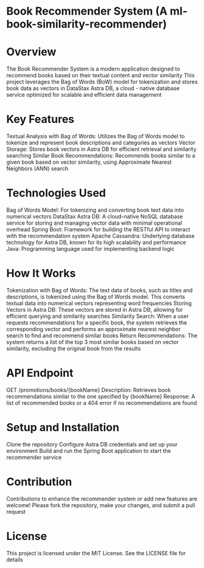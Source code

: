 # Book Recommender System (A ml-book-similarity-recommender)

# Overview

  The Book Recommender System is a modern application designed to recommend books based on their textual content and vector similarity
  This project leverages the Bag of Words (BoW) model for tokenization and stores book data as vectors in DataStax Astra DB, a cloud - native database service optimized for scalable and efficient data management

# Key Features

  Textual Analysis with Bag of Words: Utilizes the Bag of Words model to tokenize and represent book descriptions and categories as vectors
  Vector Storage: Stores book vectors in Astra DB for efficient retrieval and similarity searching
  Similar Book Recommendations: Recommends books similar to a given book based on vector similarity, using Approximate Nearest Neighbors (ANN) search

# Technologies Used

Bag of Words Model: For tokenizing and converting book text data into numerical vectors
DataStax Astra DB: A cloud-native NoSQL database service for storing and managing vector data with minimal operational overhead
Spring Boot: Framework for building the RESTful API to interact with the recommendation system
Apache Cassandra: Underlying database technology for Astra DB, known for its high scalability and performance
Java: Programming language used for implementing backend logic

# How It Works

Tokenization with Bag of Words: The text data of books, such as titles and descriptions, is tokenized using the Bag of Words model. This converts textual data into numerical vectors representing word frequencies
Storing Vectors in Astra DB: These vectors are stored in Astra DB, allowing for efficient querying and similarity searches
Similarity Search: When a user requests recommendations for a specific book, the system retrieves the corresponding vector and performs an approximate nearest neighbor search to find and recommend similar books
Return Recommendations: The system returns a list of the top 3 most similar books based on vector similarity, excluding the original book from the results

# API Endpoint

GET /promotions/books/{bookName}
Description: Retrieves book recommendations similar to the one specified by {bookName}
Response: A list of recommended books or a 404 error if no recommendations are found

# Setup and Installation

Clone the repository
Configure Astra DB credentials and set up your environment
Build and run the Spring Boot application to start the recommender service

# Contribution
Contributions to enhance the recommender system or add new features are welcome! Please fork the repository, make your changes, and submit a pull request

# License
This project is licensed under the MIT License. See the LICENSE file for details
